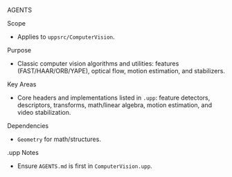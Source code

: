 AGENTS

Scope
- Applies to `uppsrc/ComputerVision`.

Purpose
- Classic computer vision algorithms and utilities: features (FAST/HAAR/ORB/YAPE), optical flow, motion estimation, and stabilizers.

Key Areas
- Core headers and implementations listed in `.upp`: feature detectors, descriptors, transforms, math/linear algebra, motion estimation, and video stabilization.

Dependencies
- `Geometry` for math/structures.

.upp Notes
- Ensure `AGENTS.md` is first in `ComputerVision.upp`.

